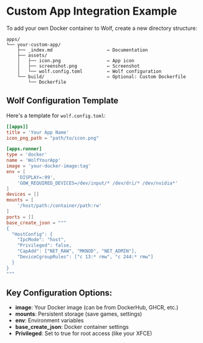 # Custom App Integration Example

To add your own Docker container to Wolf, create a new directory structure:

```
apps/
└── your-custom-app/
    ├── _index.md                    ← Documentation
    ├── assets/
    │   ├── icon.png                 ← App icon
    │   ├── screenshot.png           ← Screenshot
    │   └── wolf.config.toml         ← Wolf configuration
    └── build/                       ← Optional: Custom Dockerfile
        └── Dockerfile
```

## Wolf Configuration Template

Here's a template for `wolf.config.toml`:

```toml
[[apps]]
title = 'Your App Name'
icon_png_path = "path/to/icon.png"

[apps.runner]
type = 'docker'
name = 'WolfYourApp'
image = 'your-docker-image:tag'
env = [
    'DISPLAY=:99',
    'GOW_REQUIRED_DEVICES=/dev/input/* /dev/dri/* /dev/nvidia*'
]
devices = []
mounts = [
    '/host/path:/container/path:rw'
]
ports = []
base_create_json = """
{
  "HostConfig": {
    "IpcMode": "host",
    "Privileged": false,
    "CapAdd": ["NET_RAW", "MKNOD", "NET_ADMIN"],
    "DeviceCgroupRules": ["c 13:* rmw", "c 244:* rmw"]
  }
}
"""
```

## Key Configuration Options:

- **image**: Your Docker image (can be from DockerHub, GHCR, etc.)
- **mounts**: Persistent storage (save games, settings)
- **env**: Environment variables
- **base_create_json**: Docker container settings
- **Privileged**: Set to true for root access (like your XFCE)
